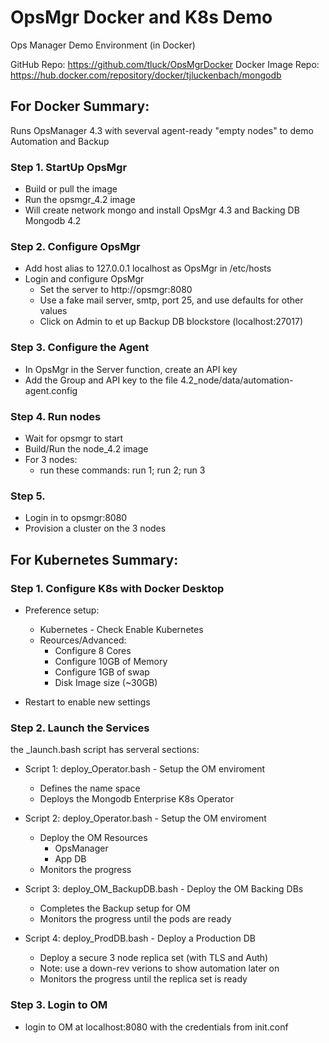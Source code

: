 # OpsMgr Docker and K8s Demo
Ops Manager Demo Environment (in Docker)

GitHub Repo: 			https://github.com/tluck/OpsMgrDocker
Docker Image Repo: 	https://hub.docker.com/repository/docker/tjluckenbach/mongodb

## For Docker Summary:
Runs OpsManager 4.3 with severval agent-ready "empty nodes" to demo Automation and Backup

### Step 1. StartUp OpsMgr
- Build or pull the image
- Run the opsmgr_4.2 image
- Will create network mongo and install OpsMgr 4.3 and Backing DB Mongodb 4.2

### Step 2. Configure OpsMgr
- Add host alias to 127.0.0.1 localhost as OpsMgr in /etc/hosts
- Login and configure OpsMgr 
  - Set the server to http://opsmgr:8080
  - Use a fake mail server, smtp, port 25, and use defaults for other values
  - Click on Admin to et up Backup DB blockstore (localhost:27017)

### Step 3. Configure the Agent
- In OpsMgr in the Server function, create an API key
- Add the Group and API key to the file 4.2_node/data/automation-agent.config

### Step 4. Run nodes
- Wait for opsmgr to start
- Build/Run the node_4.2 image
- For 3 nodes: 
    - run these commands: run 1; run 2; run 3

### Step 5.
- Login in to opsmgr:8080
- Provision a cluster on the 3 nodes


## For Kubernetes Summary:

### Step 1. Configure K8s with Docker Desktop
- Preference setup:
	* Kubernetes - Check Enable Kubernetes
	* Reources/Advanced: 
		* Configure 8 Cores
		* Configure 10GB of Memory
		* Configure 1GB of swap
		* Disk Image size (~30GB)
		
- Restart to enable new settings

### Step 2. Launch the Services
the _launch.bash script has serveral sections:

- Script 1: deploy_Operator.bash - Setup the OM enviroment
	- Defines the name space
	- Deploys the Mongodb Enterprise K8s Operator

- Script 2: deploy_Operator.bash - Setup the OM enviroment
  	- Deploy the OM Resources
  		- OpsManager
  		- App DB 
  	- Monitors the progress

- Script 3: deploy_OM_BackupDB.bash - Deploy the OM Backing DBs
	- Completes the Backup setup for OM
	- Monitors the progress until the pods are ready

- Script 4: deploy_ProdDB.bash -  Deploy a Production DB
	- Deploy a secure 3 node replica set (with TLS and Auth)
	- Note: use a down-rev verions to show automation later on
	- Monitors the progress until the replica set is ready
	
### Step 3. Login to OM
- login to OM at localhost:8080 with the credentials from init.conf
